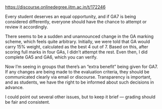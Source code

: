 https://discourse.onlinedegree.iitm.ac.in/t/172246

Every student deserves an equal opportunity, and if GA7 is being considered differently, everyone should have the chance to attempt or review it accordingly.</p>
</blockquote>
</aside>
<p>There seems to be a sudden and unannounced change in the GA marking scheme, which feels quite arbitrary. Initially, we were told that GA would carry 15% weight, calculated as the best 4 out of 7. Based on this, after scoring full marks in four GAs, I didn’t attempt the rest. Even then, I did complete GA5 and GA6, which you can verify.</p>
<p>Now I’m seeing in groups that there’s an “extra benefit” being given for GA7. If any changes are being made to the evaluation criteria, they should be communicated clearly via email or discourse. Transparency is important, and as students, we have the right to be informed about such decisions in advance.</p>
<p>I could point out several other issues, but to keep it brief — grading should be fair and consistent.